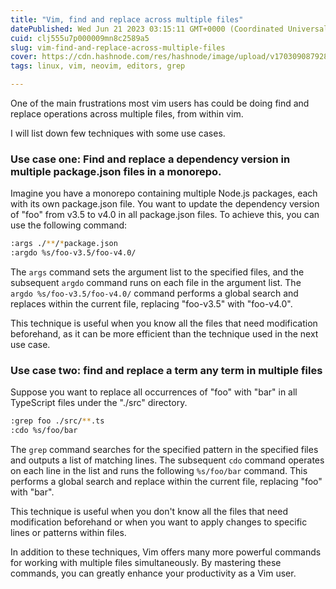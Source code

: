 ```yaml
---
title: "Vim, find and replace across multiple files"
datePublished: Wed Jun 21 2023 03:15:11 GMT+0000 (Coordinated Universal Time)
cuid: clj555u7p000009mn8c2589a5
slug: vim-find-and-replace-across-multiple-files
cover: https://cdn.hashnode.com/res/hashnode/image/upload/v1703090879286/e351176c-506f-4f2e-8afa-07302f9374be.png
tags: linux, vim, neovim, editors, grep

---
```


One of the main frustrations most vim users has could be doing find and replace operations across multiple files, from within vim.

I will list down few techniques with some use cases.

### **Use case one:** Find and replace a dependency version in multiple package.json files in a monorepo.

Imagine you have a monorepo containing multiple Node.js packages, each with its own package.json file. You want to update the dependency version of "foo" from v3.5 to v4.0 in all package.json files. To achieve this, you can use the following command:

```bash
:args ./**/*package.json
:argdo %s/foo-v3.5/foo-v4.0/
```

The `args` command sets the argument list to the specified files, and the subsequent `argdo` command runs on each file in the argument list. The `argdo %s/foo-v3.5/foo-v4.0/` command performs a global search and replaces within the current file, replacing "foo-v3.5" with "foo-v4.0".

This technique is useful when you know all the files that need modification beforehand, as it can be more efficient than the technique used in the next use case.

### Use case two: find and replace a term any term in multiple files

Suppose you want to replace all occurrences of "foo" with "bar" in all TypeScript files under the "./src" directory.

```bash
:grep foo ./src/**.ts
:cdo %s/foo/bar
```

The `grep` command searches for the specified pattern in the specified files and outputs a list of matching lines. The subsequent `cdo` command operates on each line in the list and runs the following `%s/foo/bar` command. This performs a global search and replace within the current file, replacing "foo" with "bar".

This technique is useful when you don't know all the files that need modification beforehand or when you want to apply changes to specific lines or patterns within files.

In addition to these techniques, Vim offers many more powerful commands for working with multiple files simultaneously. By mastering these commands, you can greatly enhance your productivity as a Vim user.